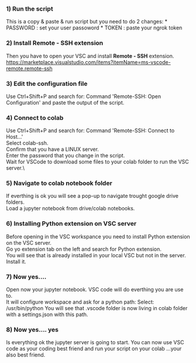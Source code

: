 ### 1) Run the script
This is a copy & paste & run script but you need to do 2 changes:
     * PASSWORD : set your user passoword
     * TOKEN : paste your ngrok token

### 2) Install Remote - SSH extension
Then you have to open your VSC and install __Remote - SSH__ extension.\
https://marketplace.visualstudio.com/items?itemName=ms-vscode-remote.remote-ssh

### 3) Edit the configuration file
Use Ctrl+Shift+P and search for: Command 'Remote-SSH: Open Configuration' and paste the output of the script.

### 4) Connect to colab
Use Ctrl+Shift+P and search for: Command 'Remote-SSH: Connect to Host...'\
Select colab-ssh.\
Confirm that you have a LINUX server.\
Enter the password that you change in the script.\
Wait for VSCode to download some files to your colab folder to run the VSC server.\

### 5) Navigate to colab notebook folder
If everthing is ok you will see a pop-up to navigate trought google drive folders.\
Load a jupyter notebook from drive/colab notebooks.

### 6) Installing Python extension on VSC server
Before opening in the VSC workspance you need to install Python extension on the VSC server.\
Go yo extension tab on the left and search for Python extension.\
You will see that is already installed in your local VSC but not in the server. Install it.

### 7) Now yes....
Open now your jupyter notebook. VSC code will do everthing you are use to.\
It will configure workspace and ask for a python path: Select: /usr/bin/python
You will see that .vscode folder is now living in colab folder with a settings.json with this path.

### 8) Now yes.... yes
Is everything ok the jupyter server is going to start. You can now use VSC code as your coding best friend and run your script on your colab ...your also best friend.
